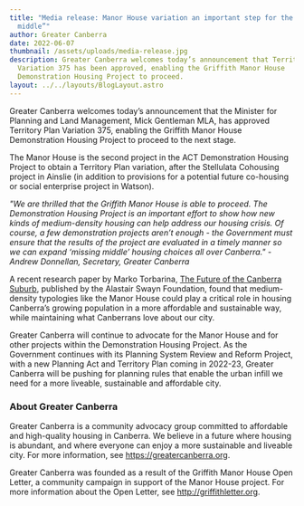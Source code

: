 ```yaml
---
title: "Media release: Manor House variation an important step for the “missing
  middle”"
author: Greater Canberra
date: 2022-06-07
thumbnail: /assets/uploads/media-release.jpg
description: Greater Canberra welcomes today’s announcement that Territory Plan
  Variation 375 has been approved, enabling the Griffith Manor House
  Demonstration Housing Project to proceed.
layout: ../../layouts/BlogLayout.astro
---
```

Greater Canberra welcomes today’s announcement that the Minister for Planning and Land Management, Mick Gentleman MLA, has approved Territory Plan Variation 375, enabling the Griffith Manor House Demonstration Housing Project to proceed to the next stage.

The Manor House is the second project in the ACT Demonstration Housing Project to obtain a Territory Plan variation, after the Stellulata Cohousing project in Ainslie (in addition to provisions for a potential future co-housing or social enterprise project in Watson).

*"We are thrilled that the Griffith Manor House is able to proceed. The Demonstration Housing Project is an important effort to show how new kinds of medium-density housing can help address our housing crisis. Of course, a few demonstration projects aren’t enough - the Government must ensure that the results of the project are evaluated in a timely manner so we can expand ‘missing middle’ housing choices all over Canberra." - Andrew Donnellan, Secretary, Greater Canberra*

A recent research paper by Marko Torbarina, [The Future of the Canberra Suburb](https://alastairswaynfoundation.org/wp-content/uploads/2022/02/The-Future-of-the-Canberra-Suburb_Marko-Torbarina.pdf), published by the Alastair Swayn Foundation, found that medium-density typologies like the Manor House could play a critical role in housing Canberra’s growing population in a more affordable and sustainable way, while maintaining what Canberrans love about our city.

Greater Canberra will continue to advocate for the Manor House and for other projects within the Demonstration Housing Project. As the Government continues with its Planning System Review and Reform Project, with a new Planning Act and Territory Plan coming in 2022-23, Greater Canberra will be pushing for planning rules that enable the urban infill we need for a more liveable, sustainable and affordable city.

### About Greater Canberra

Greater Canberra is a community advocacy group committed to affordable and high-quality housing in Canberra. We believe in a future where housing is abundant, and where everyone can enjoy a more sustainable and liveable city. For more information, see <https://greatercanberra.org>.

Greater Canberra was founded as a result of the Griffith Manor House Open Letter, a community campaign in support of the Manor House project. For more information about the Open Letter, see <http://griffithletter.org>.
